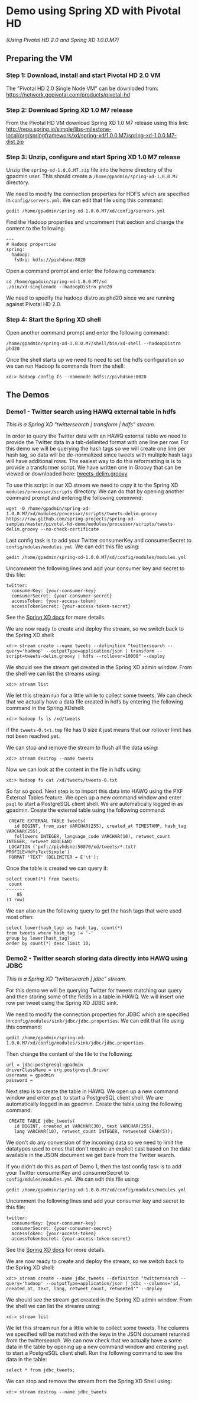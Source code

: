 # Demo using Spring XD with Pivotal HD

_(Using Pivotal HD 2.0 and Spring XD 1.0.0.M7)_

## Preparing the VM

### Step 1: Download, install and start Pivotal HD 2.0 VM

The "Pivotal HD 2.0 Single Node VM" can be downloded from: 
https://network.gopivotal.com/products/pivotal-hd

### Step 2: Download Spring XD 1.0 M7 release

From the Pivotal HD VM download Spring XD 1.0 M7 release using this link: 
http://repo.spring.io/simple/libs-milestone-local/org/springframework/xd/spring-xd/1.0.0.M7/spring-xd-1.0.0.M7-dist.zip

### Step 3: Unzip, configure and start Spring XD 1.0 M7 release

Unzip the `spring-xd-1.0.0.M7.zip` file into the home directory of the gpadmin user. This should create 
a `/home/gpadmin/spring-xd-1.0.0.M7` directory.

We need to modify the connection properties for HDFS which are specified in `config/servers.yml`. We can edit that file using this command:

    gedit /home/gpadmin/spring-xd-1.0.0.M7/xd/config/servers.yml

Find the Hadoop properties and uncomment that section and change the content to the following:

```
---
# Hadoop properties
spring:
  hadoop:
   fsUri: hdfs://pivhdsne:8020
```

Open a command prompt and enter the following commands:

    cd /home/gpadmin/spring-xd-1.0.0.M7/xd
    ./bin/xd-singlenode --hadoopDistro phd20

We need to specify the hadoop distro as phd20 since we are running against Pivotal HD 2.0.

### Step 4: Start the Spring XD shell

Open another command prompt and enter the following command:

    /home/gpadmin/spring-xd-1.0.0.M7/shell/bin/xd-shell --hadoopDistro phd20
    
Once the shell starts up we need to need to set the hdfs configuration so we can run Hadoop fs commands from the shell:

    xd:> hadoop config fs --namenode hdfs://pivhdsne:8020
    

## The Demos

### Demo1 - Twitter search using HAWQ external table in hdfs

*This is a Spring XD "twittersearch | transform | hdfs" stream.*

In order to query the Twitter data with an HAWQ external table we need to provide the Twitter data in a 
tab-delimited format with one line per row. For this demo we will be querying the hash tags so we will create one 
line per hash tag, so data will be de-normalized since tweets with multiple hash tags will have additional rows. 
The easiest way to do this reformatting is is to provide a transformer script. We have written one in Groovy that can 
be viewed or downloaded here: 
[tweets-delim.groovy](https://raw.github.com/spring-projects/spring-xd-samples/master/pivotal-hd-demo/modules/processor/scripts/tweets-delim.groovy)

To use this script in our XD stream we need to copy it to the Spring XD `modules/processor/scripts` directory. We can do that 
by opening another command prompt and entering the following commwnd:

    wget -O /home/gpadmin/spring-xd-1.0.0.M7/xd/modules/processor/scripts/tweets-delim.groovy https://raw.github.com/spring-projects/spring-xd-samples/master/pivotal-hd-demo/modules/processor/scripts/tweets-delim.groovy --no-check-certificate

Last config task is to add your Twitter consumerKey and consumerSecret to `config/mdules/modules.yml`. We can edit this file using:

    gedit /home/gpadmin/spring-xd-1.0.0.M7/xd/config/modules/modules.yml
    
Uncomment the following lines and add your consumer key and secret to this file:

```
twitter:
  consumerKey: {your-consumer-key}
  consumerSecret: {your-consumer-secret}
  accessToken: {your-access-token}
  accessTokenSecret: {your-access-token-secret}
```

See the [Spring XD docs](https://github.com/spring-projects/spring-xd/wiki/Sources#wiki-twitter-search) for more details.

We are now ready to create and deploy the stream, so we switch back to the Spring XD shell:

    xd:> stream create --name tweets --definition "twittersearch --query='hadoop' --outputType=application/json | transform --script=tweets-delim.groovy | hdfs --rollover=10000" --deploy

We should see the stream get created in the Spring XD admin window. From the shell we can list the streams using:

    xd:> stream list
    
We let this stream run for a little while to collect some tweets. We can check that we actually have a data file created
in hdfs by entering the following command in the Spring XDshell:

    xd:> hadoop fs ls /xd/tweets

if the `tweets-0.txt.tmp` file has 0 size it just means that our rollover limit has not been reached yet.

We can stop and remove the stream to flush all the data using:

    xd:> stream destroy --name tweets
    
Now we can look at the content in the file in hdfs using:

    xd:> hadoop fs cat /xd/tweets/tweets-0.txt
    
So far so good. Next step is to import this data into HAWQ using the PXF External Tables feature. We open up a new command window
and enter `psql` to start a PostgreSQL client shell. We are automatically logged in as gpadmin. Create the external table using the 
following command:

     CREATE EXTERNAL TABLE tweets(
       id BIGINT, from_user VARCHAR(255), created_at TIMESTAMP, hash_tag VARCHAR(255), 
       followers INTEGER, language_code VARCHAR(10), retweet_count INTEGER, retweet BOOLEAN) 
     LOCATION ('pxf://pivhdsne:50070/xd/tweets/*.txt?PROFILE=HdfsTextSimple') 
     FORMAT 'TEXT' (DELIMITER = E'\t');

Once the table is created we can query it:

    select count(*) from tweets;
     count
    -------
        85
    (1 row)
     
We can also run the following query to get the hash tags that were used most often:

    select lower(hash_tag) as hash_tag, count(*) 
    from tweets where hash_tag != '-' 
    group by lower(hash_tag) 
    order by count(*) desc limit 10;


### Demo2 - Twitter search storing data directly into HAWQ using JDBC

*This is a Spring XD "twittersearch | jdbc" stream.*

For this demo we will be querying Twitter for tweets matching our query and then storing some of the fields in a table in
HAWQ. We will insert one row per tweet using the Spring XD JDBC sink.

We need to modify the connection properties for JDBC which are specified in `config/modules/sink/jdbc/jdbc.properties`. We can edit that file 
using this command:

    gedit /home/gpadmin/spring-xd-1.0.0.M7/xd/config/modules/sink/jdbc/jdbc.properties

Then change the content of the file to the following:

```
url = jdbc:postgresql:gpadmin
driverClassName = org.postgresql.Driver
username = gpadmin
password =
```

Next step is to create the table in HAWQ. We open up a new command window and enter `psql` to start a PostgreSQL client 
shell. We are automatically logged in as gpadmin. Create the table using the following command:

     CREATE TABLE jdbc_tweets(
       id BIGINT, created_at VARCHAR(30), text VARCHAR(255), 
       lang VARCHAR(10), retweet_count INTEGER, retweeted CHAR(5)); 

We don't do any conversion of the incoming data so we need to limit the datatypes used to ones that don't require an explicit cast based on the data 
available in the JSON document we get back from the Twitter search.

If you didn't do this as part of Demo 1, then the last config task is to add your Twitter consumerKey and consumerSecret to `config/mdules/modules.yml`. We can edit this file using:

    gedit /home/gpadmin/spring-xd-1.0.0.M7/xd/config/modules/modules.yml
    
Uncomment the following lines and add your consumer key and secret to this file:

```
twitter:
  consumerKey: {your-consumer-key}
  consumerSecret: {your-consumer-secret}
  accessToken: {your-access-token}
  accessTokenSecret: {your-access-token-secret}
```
    
See the [Spring XD docs](https://github.com/spring-projects/spring-xd/wiki/Sources#wiki-twitter-search) for more details.

We are now ready to create and deploy the stream, so we switch back to the Spring XD shell:

    xd:> stream create --name jdbc_tweets --definition "twittersearch --query='hadoop' --outputType=application/json | jdbc --columns='id, created_at, text, lang, retweet_count, retweeted'" --deploy

We should see the stream get created in the Spring XD admin window. From the shell we can list the streams using:

    xd:> stream list
    
We let this stream run for a little while to collect some tweets. The columns we specified will be matched with the keys in the JSON document
returned from the twittersearch. We can now check that we actually have a some data in the table by opening up a new 
command window and entering `psql` to start a PostgreSQL client shell. Run the following command to see the data in 
the table:

    select * from jdbc_tweets;
     
We can stop and remove the stream from the Spring XD Shell using:

    xd:> stream destroy --name jdbc_tweets

